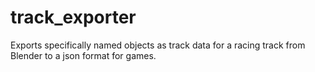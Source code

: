 # track_exporter
Exports specifically named objects as track data for a racing track from Blender to a json format for games.
